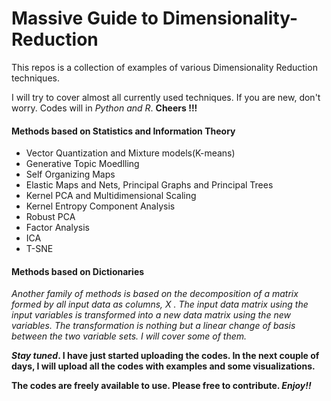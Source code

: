 # Massive Guide to Dimensionality-Reduction

This repos is a collection of examples of various Dimensionality Reduction techniques.

I will try to cover almost all currently used techniques.
If you are new, don't worry. Codes will in *Python and R*. **Cheers !!!**

#### Methods based on Statistics and Information Theory
* Vector Quantization and Mixture models(K-means)
* Generative Topic Moedlling
* Self Organizing Maps
* Elastic Maps and Nets, Principal Graphs and Principal Trees
* Kernel PCA and Multidimensional Scaling
* Kernel Entropy Component Analysis
* Robust PCA
* Factor Analysis
* ICA
* T-SNE

#### Methods based on Dictionaries

*Another family of methods is based on the decomposition of a matrix formed by all input data as columns, X .
The input data matrix using the input variables is transformed into a new data matrix using the new variables. The
transformation is nothing but a linear change of basis between the two variable sets. I will cover some of them.*

**_Stay tuned_. I have just started uploading the codes. In the next couple of days, I will upload all the codes with examples and some visualizations.**

**The codes are freely available to use. Please free to contribute. _Enjoy!!_**
